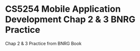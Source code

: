 # CS5254 Mobile Application Development Chap 2 & 3 BNRG Practice

Chap 2 & 3 Practice from BNRG Book
